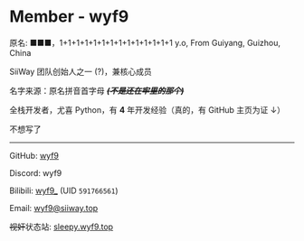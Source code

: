 # Member - wyf9

原名: ■■■，1+1+1+1+1+1+1+1+1+1+1+1+1+1 y.o, From Guiyang, Guizhou, China

SiiWay 团队创始人之一 (?)，兼核心成员

名字来源：原名拼音首字母 ***~~(不是还在牢里的那个)~~***

全栈开发者，尤喜 Python，有 **4** 年开发经验（真的，有 GitHub 主页为证 ↓）

不想写了

---

GitHub: [wyf9](https://github.com/wyf9)

Discord: wyf9

Bilibili: [wyf9_](https://space.bilibili.com/591766561) (UID `591766561`)

Email: [wyf9@siiway.top](mailto:wyf9@siiway.top)

~~视奸~~状态站: [sleepy.wyf9.top](https://sleepy.wyf9.top)